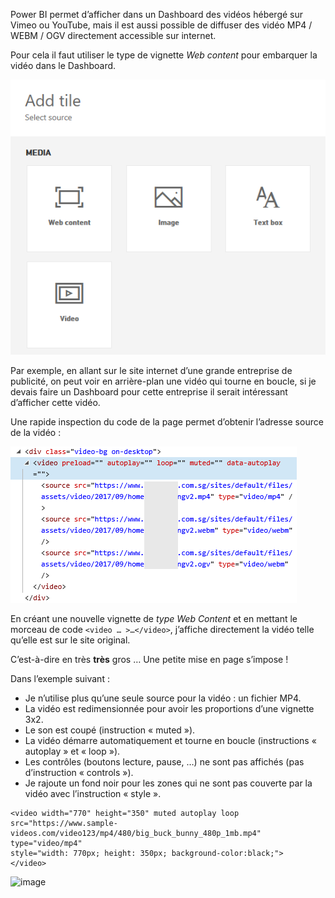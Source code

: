 Power BI permet d’afficher dans un Dashboard des vidéos hébergé sur Vimeo ou YouTube, mais il est aussi possible de diffuser des vidéo MP4 / WEBM / OGV directement accessible sur internet.

Pour cela il faut utiliser le type de vignette _Web content_ pour embarquer la vidéo dans le Dashboard.

![image](../Images/video-dashboard-add-tile.png)

Par exemple, en allant sur le site internet d’une grande entreprise de publicité, on peut voir en arrière-plan une vidéo qui tourne en boucle, si je devais faire un Dashboard pour cette entreprise il serait intéressant d’afficher cette vidéo.

Une rapide inspection du code de la page permet d’obtenir l’adresse source de la vidéo :

![image](../Images/video-dashboard-code-div.png)

En créant une nouvelle vignette de _type Web Content_ et en mettant le morceau de code `<video … >…</video>`, j’affiche directement la vidéo telle qu’elle est sur le site original.

C’est-à-dire en très **très** gros … Une petite mise en page s’impose !

Dans l’exemple suivant :

- Je n’utilise plus qu’une seule source pour la vidéo : un fichier MP4.
- La vidéo est redimensionnée pour avoir les proportions d’une vignette 3x2.
- Le son est coupé (instruction « muted »).
- La vidéo démarre automatiquement et tourne en boucle (instructions « autoplay » et « loop »).
- Les contrôles (boutons lecture, pause, …) ne sont pas affichés (pas d’instruction « controls »).
- Je rajoute un fond noir pour les zones qui ne sont pas couverte par la vidéo avec l’instruction « style ».

```
<video width="770" height="350" muted autoplay loop
src="https://www.sample-videos.com/video123/mp4/480/big_buck_bunny_480p_1mb.mp4" type="video/mp4"
style="width: 770px; height: 350px; background-color:black;">
</video>
```

![image](../Images/video-dashboard-manip.gif)